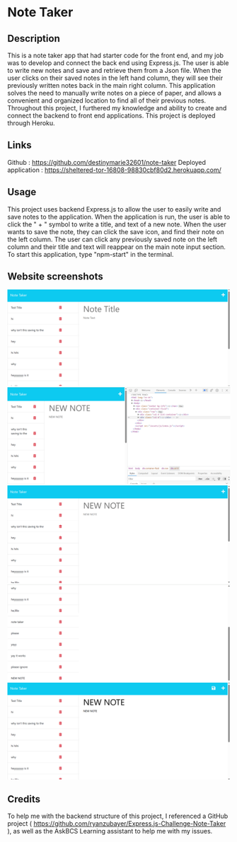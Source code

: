 # Note Taker

## Description
This is a note taker app that had starter code for the front end, and my job was to develop and connect the back end using Express.js. The user is able to write new notes and save and retrieve them from a Json file. When the user clicks on their saved notes in the left hand column, they will see their previously written notes back in the main right column. This application solves the need to manually write notes on a piece of paper, and allows a convenient and organized location to find all of their previous notes. Throughout this project, I furthered my knowledge and ability to create and connect the backend to front end applications. This project is deployed through Heroku.

## Links

Github : https://github.com/destinymarie32601/note-taker
Deployed application : https://sheltered-tor-16808-98830cbf80d2.herokuapp.com/ 

## Usage
This project uses backend Express.js to allow the user to easily write and save notes to the application. When the application is run, the user is able to click the " + " symbol to write a title, and text of a new note. When the user wants to save the note, they can click the save icon, and find their note on the left column. The user can click any previously saved note on the left column and their title and text will reappear on the main note input section. To start this application, type "npm-start" in the terminal. 

## Website screenshots
![Alt text](/public/assets/images/screenshot1.png)
![Alt text](/public/assets/images/screenshot2.png)
![Alt text](/public/assets/images/screenshot3.png)
![Alt text](/public/assets/images/screenshot4.png)
![Alt text](/public/assets/images/screenshot5.png)

## Credits
To help me with the backend structure of this project, I referenced a GitHub project ( https://github.com/ryanzubayer/Express.js-Challenge-Note-Taker ), as well as the AskBCS Learning assistant to help me with my issues.
